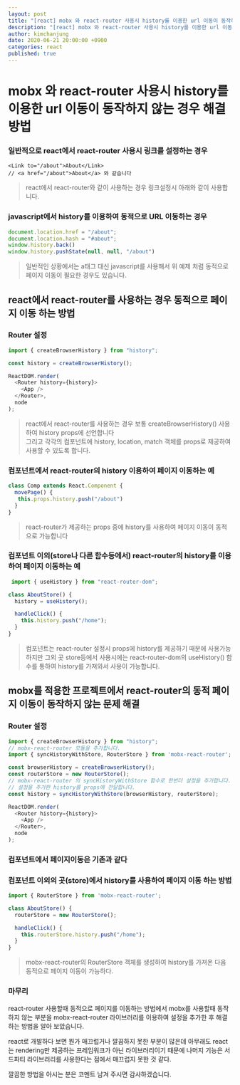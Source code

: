 ```yaml
---
layout: post
title: "[react] mobx 와 react-router 사용시 history를 이용한 url 이동이 동작하지 않는 경우 해결방법"
description: "[react] mobx 와 react-router 사용시 history를 이용한 url 이동이 동작하지 않는 경우 해결방법"
author: kimchanjung
date: 2020-06-21 20:00:00 +0900
categories: react
published: true
---
```


# mobx 와 react-router 사용시 history를 이용한 url 이동이 동작하지 않는 경우 해결방법

### 일반적으로 react에서 react-router 사용시 링크를 설정하는 경우
```react
<Link to="/about">About</Link>
// <a href="/about">About</a> 와 같습니다
```
> react에서 react-router와 같이 사용하는 경우 링크설정시 아래와 같이 사용합니다.

### javascript에서 history를 이용하여 동적으로 URL 이동하는 경우
```javascript
document.location.href = "/about";
document.location.hash = "#about";
window.history.back()
window.history.pushState(null, null, "/about")
```
> 일반적인 상황에서는 a태그 대신 javascript를 사용해서 위 예제 처럼 동적으로 페이지 이동이 필요한 경우도 있습니다.  


## react에서 react-router를 사용하는 경우 동적으로 페이지 이동 하는 방법
### Router 설정
```javascript
import { createBrowserHistory } from "history";

const history = createBrowserHistory();

ReactDOM.render(
  <Router history={history}>
    <App />
  </Router>,
  node
);
```
> react에서 react-router를 사용하는 경우 보통 createBrowserHistory() 사용하여 history props에 선언합니다  
> 그리고 각각의 컴포넌트에 history, location, match 객체를 props로 제공하여 사용할 수 있도록 합니다.

### 컴포넌트에서 react-router의 history 이용하여 페이지 이동하는 예
```javascript
class Comp extends React.Component {
  movePage() {
   this.props.history.push("/about")
  }
}
```
> react-router가 제공하는 props 중에 history를 사용하여 페이지 이동이 동적으로 가능합니다

### 컴포넌트 이외(store나 다른 함수등에서) react-router의 history를 이용하여 페이지 이동하는 예
```javascript
 import { useHistory } from "react-router-dom";

class AboutStore() {
  history = useHistory();

  handleClick() {
    this.history.push("/home");
  }
}
```
> 컴포넌트는 react-router 설정시 props에 history를 제공하기 때문에 사용가능하지만 그외 곳 store등에서 사용시에는 react-router-dom의 useHistory() 함수를 통하여 history를 가져와서 사용이 가능합니다. 

## mobx를 적용한 프로젝트에서 react-router의 동적 페이지 이동이 동작하지 않는 문제 해결
### Router 설정
```javascript
import { createBrowserHistory } from "history";
// mobx-react-router 모듈을 추가합니다.
import { syncHistoryWithStore, RouterStore } from 'mobx-react-router';

const browserHistory = createBrowserHistory();
const routerStore = new RouterStore();
// mobx-react-router 의 syncHistoryWithStore 함수로 한번더 설정을 추가합니다.
// 설정을 추가한 history를 props에 전달합니다.
const history = syncHistoryWithStore(browserHistory, routerStore);

ReactDOM.render(
  <Router history={history}>
    <App />
  </Router>,
  node
);
```

### 컴포넌트에서 페이지이동은 기존과 같다

### 컴포넌트 이외의 곳(store)에서 history를 사용하여 페이지 이동 하는 방법
```javascript
import { RouterStore } from 'mobx-react-router';

class AboutStore() {
  routerStore = new RouterStore();

  handleClick() {
    this.routerStore.history.push("/home");
  }
}
```
> mobx-react-router의 RouterStore 객체를 생성하여 history를 가져온 다음 동적으로 페이지 이동이 가능하다.

### 마무리
react-router 사용할때 동적으로 페이지를 이동하는 방법에서 mobx를 사용할때 동작하지 않는 부분을 mobx-react-router 라이브러리를 이용하여 설정을 추가한 후 해결하는 방법을 알아 보았습니다.  

react로 개발하다 보면 뭔가 매끄럽거나 깔끔하지 못한 부분이 많은데 아무래도 react는 rendering만 제공하는 프레임워크가 아닌 라이브러리이기 때문에 나머지 기능은 서드파티 라이브러리를 사용한다는 점에서 매끄럽지 못한 것 같다.  

깔끔한 방법을 아시는 분은 코멘트 남겨 주시면 감사하겠습니다.